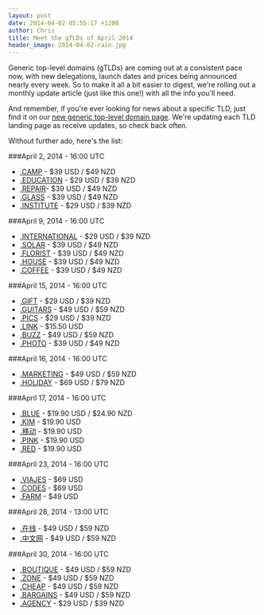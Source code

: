 ```yaml
---
layout: post
date: 2014-04-02 05:55:17 +1200
author: Chris
title: Meet the gTLDs of April 2014
header_image: 2014-04-02-rain.jpg
---
```


<!-- excerpt -->

Generic top-level domains (gTLDs) are coming out at a consistent pace now, with new delegations, launch dates and prices being announced nearly every week. So to make it all a bit easier to digest, we're rolling out a monthly update article (just like this one!) with all the info you'll need. 

And remember, if you're ever looking for news about a specific TLD, just find it on our [new generic top-level domain page](https://iwantmyname.com/domains/new-gtld-domain-extensions). We're updating each TLD landing page as receive updates, so check back often.

Without further ado, here's the list:

<!-- /excerpt -->

###April 2, 2014 - 16:00 UTC

+ [.CAMP](https://iwantmyname.com/domains/dot-camp) - $39 USD / $49 NZD
+ [.EDUCATION](https://iwantmyname.com/domains/dot-education) - $29 USD / $39 NZD
+ [.REPAIR](https://iwantmyname.com/domains/dot-repair)- $39 USD / $49 NZD
+ [.GLASS](https://iwantmyname.com/domains/dot-glass) - $39 USD / $49 NZD
+ [.INSTITUTE](https://iwantmyname.com/domains/dot-institute) - $29 USD / $39 NZD

###April 9, 2014 - 16:00 UTC

+ [.INTERNATIONAL](https://iwantmyname.com/domains/dot-international) - $29 USD / $39 NZD
+ [.SOLAR](https://iwantmyname.com/domains/dot-solar) - $39 USD / $49 NZD
+ [.FLORIST](https://iwantmyname.com/domains/dot-florist) - $39 USD / $49 NZD
+ [.HOUSE](https://iwantmyname.com/domains/dot-house) - $39 USD / $49 NZD
+ [.COFFEE](https://iwantmyname.com/domains/dot-coffee) - $39 USD / $49 NZD

###April 15, 2014 - 16:00 UTC

+ [.GIFT](https://iwantmyname.com/domains/dot-gift) - $29 USD / $39 NZD
+ [.GUITARS](https://iwantmyname.com/domains/dot-guitars) - $49 USD / $59 NZD
+ [.PICS](https://iwantmyname.com/domains/dot-pics) - $29 USD / $39 NZD
+ [.LINK](https://iwantmyname.com/domains/dot-link) - $15.50 USD
+ [.BUZZ](https://iwantmyname.com/domains/dot-buzz) - $49 USD / $59 NZD
+ [.PHOTO](https://iwantmyname.com/domains/dot-photo) - $39 USD / $49 NZD

###April 16, 2014 - 16:00 UTC

+ [.MARKETING](https://iwantmyname.com/domains/dot-marketing) - $49 USD / $59 NZD
+ [.HOLIDAY](https://iwantmyname.com/domains/dot-holiday) - $69 USD / $79 NZD

###April 17, 2014 - 16:00 UTC

+ [.BLUE](https://iwantmyname.com/domains/dot-blue) - $19.90 USD / $24.90 NZD
+ [.KIM](https://iwantmyname.com/domains/dot-kim) - $19.90 USD
+ [.移动](https://iwantmyname.com/domains/dot-移动) - $19.90 USD
+ [.PINK](https://iwantmyname.com/domains/dot-pink) - $19.90 USD
+ [.RED](https://iwantmyname.com/domains/dot-red) - $19.90 USD

###April 23, 2014 - 16:00 UTC

+ [.VIAJES](https://iwantmyname.com/domains/dot-viajes) - $69 USD
+ [.CODES](https://iwantmyname.com/domains/dot-codes) - $69 USD
+ [.FARM](https://iwantmyname.com/domains/dot-farm) - $49 USD

###April 28, 2014 - 13:00 UTC

+ [.在线](https://iwantmyname.com/domains/dot-在线) - $49 USD / $59 NZD
+ [.中文网](https://iwantmyname.com/domains/dot-中文网) - $49 USD / $59 NZD

###April 30, 2014 - 16:00 UTC

+ [.BOUTIQUE](https://iwantmyname.com/domains/dot-boutique) - $49 USD / $59 NZD
+ [.ZONE](https://iwantmyname.com/domains/dot-zone) - $49 USD / $59 NZD
+ [.CHEAP](https://iwantmyname.com/domains/dot-cheap) - $49 USD / $59 NZD
+ [.BARGAINS](https://iwantmyname.com/domains/dot-bargains) - $49 USD / $59 NZD
+ [.AGENCY](https://iwantmyname.com/domains/dot-agency) - $29 USD / $39 NZD